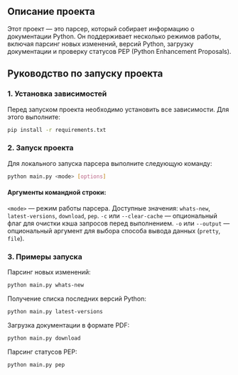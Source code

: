 ## Описание проекта
Этот проект — это парсер, который собирает информацию о документации Python. Он поддерживает несколько режимов работы, включая парсинг новых изменений, версий Python, загрузку документации и проверку статусов PEP (Python Enhancement Proposals).

## Руководство по запуску проекта
### 1. Установка зависимостей
Перед запуском проекта необходимо установить все зависимости. Для этого выполните:

```bash
pip install -r requirements.txt
```
### 2. Запуск проекта
Для локального запуска парсера выполните следующую команду:

```bash
python main.py <mode> [options]
```

#### Аргументы командной строки:
`<mode>` — режим работы парсера. Доступные значения: `whats-new`, `latest-versions`, `download`, `pep`.
`-c` или `--clear-cache` — опциональный флаг для очистки кэша запросов перед выполнением.
`-o` или `--output` — опциональный аргумент для выбора способа вывода данных (`pretty`, `file`).

### 3. Примеры запуска
Парсинг новых изменений:
```bash
python main.py whats-new
```

Получение списка последних версий Python:
```bash
python main.py latest-versions
```

Загрузка документации в формате PDF:
```bash
python main.py download
```
Парсинг статусов PEP:
```bash
python main.py pep
```
